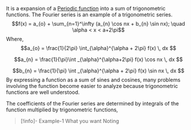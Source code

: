 It is a expansion of a [Periodic function](Periodic%20function.md) into a sum of trigonometric functions. The Fourier series is an example of a trigonometric series.
$$f(x) = a_{o} + \sum_{n=1}^\infty (a_{n} \cos nx + b_{n} \sin nx); \quad \alpha < x < a+2\pi$$
Where, 
$$a_{o} = \frac{1}{2\pi} \int_{\alpha}^{\alpha + 2\pi} f(x) \, dx $$

$$a_{n} = \frac{1}{\pi}\int _{\alpha}^{\alpha+2\pi} f(x) \cos nx \, dx $$

$$b_{n} = \frac{1}{\pi} \int _{\alpha}^{\alpha + 2\pi} f(x) \sin nx \, dx $$
By expressing a function as a sum of sines and cosines, many problems involving the function become easier to analyze because trigonometric functions are well understood.

The coefficients of the Fourier series are determined by integrals of the function multiplied by trigonometric functions, 

>[!info]- Example-1 
>What you want 
>Noting 